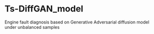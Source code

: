 # Ts-DiffGAN_model
Engine fault diagnosis based on Generative Adversarial diffusion model under unbalanced samples
